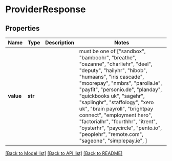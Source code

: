 # ProviderResponse


## Properties
Name | Type | Description | Notes
------------ | ------------- | ------------- | -------------
**value** | **str** |  |  must be one of ["sandbox", "bamboohr", "breathe", "cezanne", "charliehr", "deel", "deputy", "hailyhr", "hibob", "humaans", "iris cascade", "moorepay", "nmbrs", "parolla.ie", "payfit", "personio.de", "planday", "quickbooks uk", "sagehr", "saplinghr", "staffology", "xero uk", "brain payroll", "brightpay connect", "employment hero", "factorialhr", "fourthhr", "itrent", "oysterhr", "paycircle", "pento.io", "peoplehr", "remote.com", "sageone", "simplepay.ie", ]

[[Back to Model list]](../README.md#documentation-for-models) [[Back to API list]](../README.md#documentation-for-api-endpoints) [[Back to README]](../README.md)


